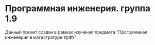# Программная инженерия. группа 1.9
Данный проект создан в рамках изучения предмета "Программная инженерия в магистратуре УрФУ"

